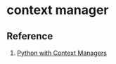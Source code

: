 # context manager



## Reference

1. [Python with Context Managers](https://jeffknupp.com/blog/2016/03/07/python-with-context-managers/)
